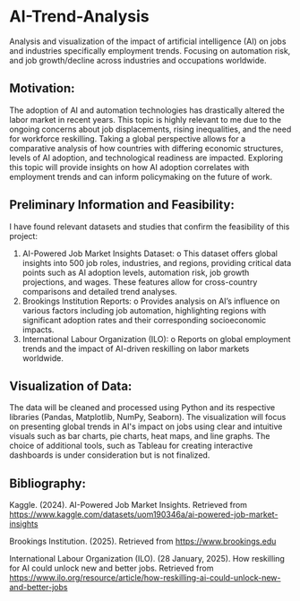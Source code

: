# AI-Trend-Analysis
Analysis and visualization of the impact of artificial intelligence (AI) on jobs and industries specifically employment trends. Focusing on automation risk, and job growth/decline across industries and occupations worldwide.

## Motivation:
The adoption of AI and automation technologies has drastically altered the labor market in recent years. This topic is highly relevant to me due to the ongoing concerns about job displacements, rising inequalities, and the need for workforce reskilling. Taking a global perspective allows for a comparative analysis of how countries with differing economic structures, levels of AI adoption, and technological readiness are impacted. Exploring this topic will provide insights on how AI adoption correlates with employment trends and can inform policymaking on the future of work.

## Preliminary Information and Feasibility:
I have found relevant datasets and studies that confirm the feasibility of this project:
1.	AI-Powered Job Market Insights Dataset:
o	This dataset offers global insights into 500 job roles, industries, and regions, providing critical data points such as AI adoption levels, automation risk, job growth projections, and wages. These features allow for cross-country comparisons and detailed trend analyses.
2.	Brookings Institution Reports:
o	Provides analysis on AI’s influence on various factors including job automation, highlighting regions with significant adoption rates and their corresponding socioeconomic impacts.
3.	International Labour Organization (ILO):
o	Reports on global employment trends and the impact of AI-driven reskilling on labor markets worldwide.


## Visualization of Data:
The data will be cleaned and processed using Python and its respective libraries (Pandas, Matplotlib, NumPy, Seaborn). The visualization will focus on presenting global trends in AI's impact on jobs using clear and intuitive visuals such as bar charts, pie charts, heat maps, and line graphs. The choice of additional tools, such as Tableau for creating interactive dashboards is under consideration but is not finalized.

## Bibliography:
Kaggle. (2024). AI-Powered Job Market Insights. Retrieved from https://www.kaggle.com/datasets/uom190346a/ai-powered-job-market-insights

Brookings Institution. (2025). Retrieved from https://www.brookings.edu

International Labour Organization (ILO). (28 January, 2025). How reskilling for AI could unlock new and better jobs. Retrieved from https://www.ilo.org/resource/article/how-reskilling-ai-could-unlock-new-and-better-jobs
